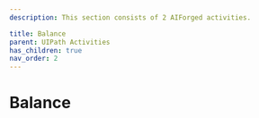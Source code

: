```yaml
---
description: This section consists of 2 AIForged activities.

title: Balance
parent: UIPath Activities
has_children: true
nav_order: 2
---
```


# Balance

